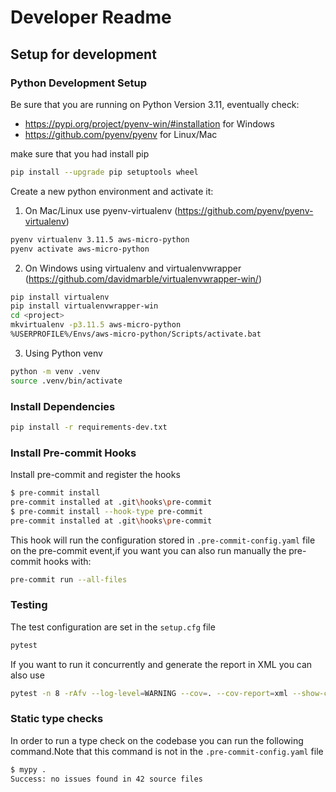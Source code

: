 # Developer Readme

## Setup for development

### Python Development Setup

Be sure that you are running on Python Version 3.11, eventually check:

- <https://pypi.org/project/pyenv-win/#installation> for Windows
- <https://github.com/pyenv/pyenv> for Linux/Mac

make sure that you had install pip

```bash
pip install --upgrade pip setuptools wheel
```

Create a new python environment and activate it:

1. On Mac/Linux use pyenv-virtualenv (<https://github.com/pyenv/pyenv-virtualenv>)

```bash
pyenv virtualenv 3.11.5 aws-micro-python
pyenv activate aws-micro-python
```

2. On Windows using virtualenv and virtualenvwrapper (<https://github.com/davidmarble/virtualenvwrapper-win/>)

```bash
pip install virtualenv
pip install virtualenvwrapper-win
cd <project>
mkvirtualenv -p3.11.5 aws-micro-python
%USERPROFILE%/Envs/aws-micro-python/Scripts/activate.bat
```

3. Using Python venv

```bash
python -m venv .venv
source .venv/bin/activate
```

### Install Dependencies

```bash
pip install -r requirements-dev.txt
```

### Install Pre-commit Hooks

Install pre-commit and register the hooks

```bash
$ pre-commit install
pre-commit installed at .git\hooks\pre-commit
$ pre-commit install --hook-type pre-commit
pre-commit installed at .git\hooks\pre-commit
```

This hook will run the configuration stored in `.pre-commit-config.yaml` file on the pre-commit event,if you want you can also run manually the pre-commit hooks with:

```bash
pre-commit run --all-files
```

### Testing

The test configuration are set in the `setup.cfg` file

```bash
pytest
```

If you want to run it concurrently and generate the report in XML you can also use

```bash
pytest -n 8 -rAfv --log-level=WARNING --cov=. --cov-report=xml --show-capture=no
```

### Static type checks

In order to run a type check on the codebase you can run the following command.Note that this command is not in the `.pre-commit-config.yaml` file

```bash
$ mypy .
Success: no issues found in 42 source files
```
